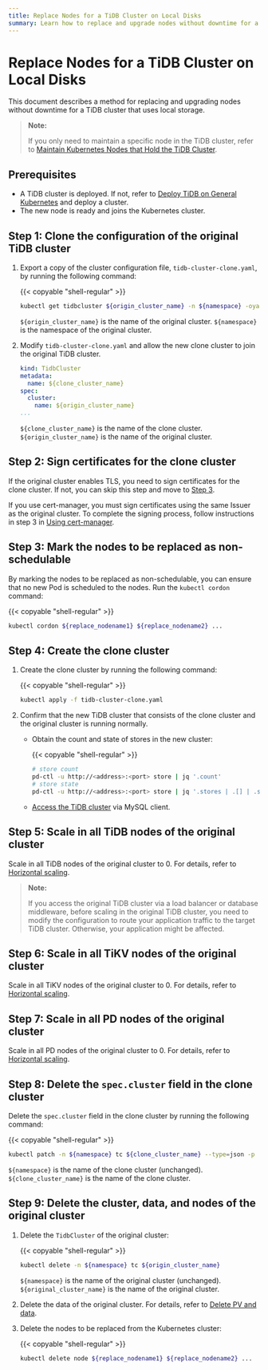 ```yaml
---
title: Replace Nodes for a TiDB Cluster on Local Disks
summary: Learn how to replace and upgrade nodes without downtime for a TiDB cluster that uses local storage.
---
```


# Replace Nodes for a TiDB Cluster on Local Disks

This document describes a method for replacing and upgrading nodes without downtime for a TiDB cluster that uses local storage.

> **Note:**
>
> If you only need to maintain a specific node in the TiDB cluster, refer to [Maintain Kubernetes Nodes that Hold the TiDB Cluster](maintain-a-kubernetes-node.md).

## Prerequisites

- A TiDB cluster is deployed. If not, refer to [Deploy TiDB on General Kubernetes](deploy-on-general-kubernetes.md) and deploy a cluster.
- The new node is ready and joins the Kubernetes cluster.

## Step 1: Clone the configuration of the original TiDB cluster

1. Export a copy of the cluster configuration file, `tidb-cluster-clone.yaml`, by running the following command:

    {{< copyable "shell-regular" >}}

    ```bash
    kubectl get tidbcluster ${origin_cluster_name} -n ${namespace} -oyaml > tidb-cluster-clone.yaml
    ```

    `${origin_cluster_name}` is the name of the original cluster. `${namespace}` is the namespace of the original cluster.

2. Modify `tidb-cluster-clone.yaml` and allow the new clone cluster to join the original TiDB cluster.

    ```yaml
    kind: TidbCluster
    metadata:
      name: ${clone_cluster_name}
    spec:
      cluster:
        name: ${origin_cluster_name}
    ...
    ```

    `${clone_cluster_name}` is the name of the clone cluster. `${origin_cluster_name}` is the name of the original cluster.

## Step 2: Sign certificates for the clone cluster

If the original cluster enables TLS, you need to sign certificates for the clone cluster. If not, you can skip this step and move to [Step 3](#step-3-mark-the-nodes-to-be-replaced-as-non-schedulable).

If you use cert-manager, you must sign certificates using the same Issuer as the original cluster. To complete the signing process, follow instructions in step 3 in [Using cert-manager](enable-tls-between-components.md#using-cert-manager).

## Step 3: Mark the nodes to be replaced as non-schedulable

By marking the nodes to be replaced as non-schedulable, you can ensure that no new Pod is scheduled to the nodes. Run the `kubectl cordon` command:

{{< copyable "shell-regular" >}}

```bash
kubectl cordon ${replace_nodename1} ${replace_nodename2} ...
```

## Step 4: Create the clone cluster

1. Create the clone cluster by running the following command:

    {{< copyable "shell-regular" >}}

    ```bash
    kubectl apply -f tidb-cluster-clone.yaml
    ```

2. Confirm that the new TiDB cluster that consists of the clone cluster and the original cluster is running normally.

    - Obtain the count and state of stores in the new cluster:

        {{< copyable "shell-regular" >}}

        ```bash
        # store count
        pd-ctl -u http://<address>:<port> store | jq '.count'
        # store state
        pd-ctl -u http://<address>:<port> store | jq '.stores | .[] | .store.state_name'
        ```

    - [Access the TiDB cluster](access-tidb.md) via MySQL client.

## Step 5: Scale in all TiDB nodes of the original cluster

Scale in all TiDB nodes of the original cluster to 0. For details, refer to [Horizontal scaling](scale-a-tidb-cluster.md#horizontal-scaling).

> **Note:**
>
> If you access the original TiDB cluster via a load balancer or database middleware, before scaling in the original TiDB cluster, you need to modify the configuration to route your application traffic to the target TiDB cluster. Otherwise, your application might be affected.

## Step 6: Scale in all TiKV nodes of the original cluster

Scale in all TiKV nodes of the original cluster to 0. For details, refer to [Horizontal scaling](scale-a-tidb-cluster.md#horizontal-scaling).

## Step 7: Scale in all PD nodes of the original cluster

Scale in all PD nodes of the original cluster to 0. For details, refer to [Horizontal scaling](scale-a-tidb-cluster.md#horizontal-scaling).

## Step 8: Delete the `spec.cluster` field in the clone cluster

Delete the `spec.cluster` field in the clone cluster by running the following command:

{{< copyable "shell-regular" >}}

```bash
kubectl patch -n ${namespace} tc ${clone_cluster_name} --type=json -p '[{"op":"remove", "path":"/spec/cluster"}]'
```

`${namespace}` is the name of the clone cluster (unchanged). `${clone_cluster_name}` is the name of the clone cluster.

## Step 9: Delete the cluster, data, and nodes of the original cluster

1. Delete the `TidbCluster` of the original cluster:

    {{< copyable "shell-regular" >}}

    ```bash
    kubectl delete -n ${namespace} tc ${origin_cluster_name}
    ```

    `${namespace}` is the name of the original cluster (unchanged). `${original_cluster_name}` is the name of the original cluster.

2. Delete the data of the original cluster. For details, refer to [Delete PV and data](configure-storage-class.md#delete-pv-and-data).

3. Delete the nodes to be replaced from the Kubernetes cluster:

    {{< copyable "shell-regular" >}}

    ```bash
    kubectl delete node ${replace_nodename1} ${replace_nodename2} ...
    ```
